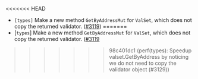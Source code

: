 <<<<<<< HEAD
- `[types]` Make a new method `GetByAddressMut` for `ValSet`, which does not copy the returned validator.
  ([\#3119](https://github.com/cometbft/cometbft/issues/3119))
=======
- [`types`] Make a new method `GetByAddressMut` for `ValSet`, which does not copy the returned validator.
  ([\#3119](https://github.com/cometbft/cometbft/issues/3119)
>>>>>>> 98c401dc1 (perf(types): Speedup valset.GetByAddress by noticing we do not need to copy the validator object (#3129))

